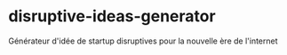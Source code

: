 # disruptive-ideas-generator
Générateur d'idée de startup disruptives pour la nouvelle ère de l'internet
